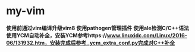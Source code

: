 # my-vim

**使用前通过vim编译升级vim8**
**使用pathogen管理插件**
**使用ale检测C/C++语法**
**使用YCM自动补全，安装YCM参考https://www.linuxidc.com/Linux/2016-06/131932.htm，安装完成后参考..ycm_extra_conf.py完成对C++补全**
